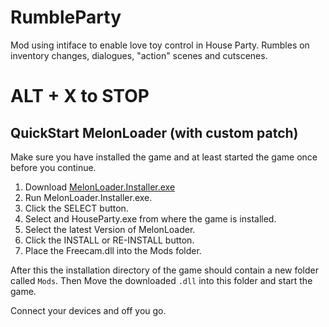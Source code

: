 # RumbleParty
Mod using intiface to enable love toy control in House Party.
Rumbles on inventory changes, dialogues, "action" scenes and cutscenes.

# ALT + X to STOP

## QuickStart MelonLoader (with custom patch)

Make sure you have installed the game and at least started the game once before you continue.


1. Download [MelonLoader.Installer.exe](https://github.com/HerpDerpinstine/MelonLoader/releases/latest/download/MelonLoader.Installer.exe)
2. Run MelonLoader.Installer.exe.
3. Click the SELECT button.
4. Select and HouseParty.exe from where the game is installed.
5. Select the latest Version of MelonLoader.
6. Click the INSTALL or RE-INSTALL button.
9. Place the Freecam.dll into the Mods folder.

After this the installation directory of the game should contain a new folder called `Mods`.
Then Move the downloaded `.dll` into this folder and start the game.

Connect your devices and off you go.
